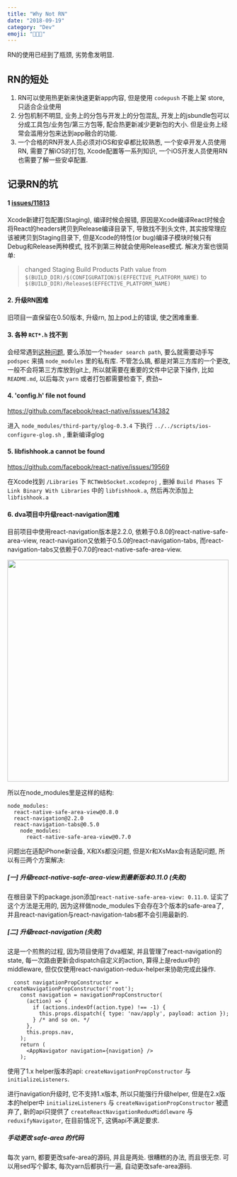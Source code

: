 ```yaml
---
title: "Why Not RN"
date: "2018-09-19"
category: "Dev"
emoji: "👨🏼‍💻"
---
```


RN的使用已经到了瓶颈, 劣势愈发明显.

## RN的短处

1. RN可以使用热更新来快速更新app内容, 但是使用 `codepush` 不能上架 store, 只适合企业使用
2. 分包机制不明显, 业务上的分包与开发上的分包混乱, 开发上的jsbundle包可以分成工具包/业务包/第三方包等, 配合热更新减少更新包的大小. 但是业务上经常会滥用分包来达到app融合的功能.
3. 一个合格的RN开发人员必须对iOS和安卓都比较熟悉, 一个安卓开发人员使用RN, 需要了解iOS的打包, Xcode配置等一系列知识, 一个iOS开发人员使用RN也需要了解一些安卓配置.

## 记录RN的坑

#### 1 [issues/11813](https://github.com/facebook/react-native/issues/11813)

Xcode新建打包配置(Staging), 编译时候会报错, 原因是Xcode编译React时候会将React的headers拷贝到Release编译目录下, 导致找不到头文件, 其实按常理应该被拷贝到Staging目录下, 但是Xcode的特性(or bug)编译子模块时候只有Debug和Release两种模式, 找不到第三种就会使用Release模式.
解决方案也很简单: 

> changed Staging Build Products Path value from `$(BUILD_DIR)/$(CONFIGURATION)$(EFFECTIVE_PLATFORM_NAME)` to `$(BUILD_DIR)/Release$(EFFECTIVE_PLATFORM_NAME)`


#### 2. 升级RN困难

旧项目一直保留在0.50版本, 升级rn, 加上pod上的错误, 使之困难重重.

#### 3. 各种 `RCT*.h` 找不到

会经常遇到[这种问题](https://github.com/facebook/react-native/issues/20762), 要么添加一个`header search path`, 要么就需要动手写 `podspec` 来搞 `node_modules` 里的私有库. 不管怎么搞, 都是对第三方库的一个更改, 一般不会将第三方库放到git上, 所以就需要在重要的文件中记录下操作, 比如 `README.md`, 以后每次 `yarn` 或者打包都需要检查下, 费劲~

#### 4. 'config.h' file not found

https://github.com/facebook/react-native/issues/14382

进入 `node_modules/third-party/glog-0.3.4` 下执行 `../../scripts/ios-configure-glog.sh` , 重新编译glog

#### 5. libfishhook.a cannot be found

https://github.com/facebook/react-native/issues/19569

在Xcode找到 `/Libraries` 下 `RCTWebSocket.xcodeproj` , 删掉 `Build Phases` 下 `Link Binary With Libraries` 中的 `libfishhook.a`, 然后再次添加上 `libfishhook.a`

#### 6. dva项目中升级react-navigation困难

目前项目中使用react-navigation版本是2.2.0, 依赖于0.8.0的react-native-safe-area-view, react-navigation又依赖于0.5.0的react-navigation-tabs, 而react-navigation-tabs又依赖于0.7.0的react-native-safe-area-view.

<img src="https://raw.githubusercontent.com/FaiChou/faichou.github.io/master/img/1541403481333.png" width="500" />

所以在node_modules里是这样的结构:

```
node_modules:
  react-native-safe-area-view@0.8.0
  react-navigation@2.2.0
  react-navigation-tabs@0.5.0
    node_modules:
      react-native-safe-area-view@0.7.0
```

问题出在适配iPhone新设备, X和Xs都没问题, 但是Xr和XsMax会有适配问题, 所以有~~三~~两个方案解决:

##### [一] 升级react-native-safe-area-view到最新版本0.11.0 (失败)

在根目录下的package.json添加`react-native-safe-area-view: 0.11.0`. 证实了这个方法是无用的, 因为这样做node_modules下会存在3个版本的safe-area了, 并且react-navigation与react-navigation-tabs都不会引用最新的.


##### [二] 升级react-navigation (失败)

这是一个煎熬的过程, 因为项目使用了dva框架, 并且管理了react-navigation的state, 每一次路由更新会dispatch自定义的action, 算得上是redux中的middleware, 但仅仅使用react-navigation-redux-helper来协助完成此操作.

```
  const navigationPropConstructor = createNavigationPropConstructor('root');
    const navigation = navigationPropConstructor(
      (action) => {
        if (actions.indexOf(action.type) !== -1) {
          this.props.dispatch({ type: 'nav/apply', payload: action });
        } /* and so on. */
      },
      this.props.nav,
    );
    return (
      <AppNavigator navigation={navigation} />
    );
```

使用了1.x helper版本的api: `createNavigationPropConstructor` 与 `initializeListeners`.

进行navigation升级时, 它不支持1.x版本, 所以只能强行升级helper, 但是在2.x版本的helper中 `initializeListeners` 与 `createNavigationPropConstructor` 被遗弃了, 新的api只提供了 `createReactNavigationReduxMiddleware` 与 `reduxifyNavigator`, 在目前情况下, 这俩api不满足要求.

##### 手动更改 safe-area 的代码

每次 yarn, 都要更改safe-area的源码, 并且是两处. 很糟糕的办法, 而且很无奈. 可以用sed写个脚本, 每次yarn后都执行一遍, 自动更改safe-area源码.




